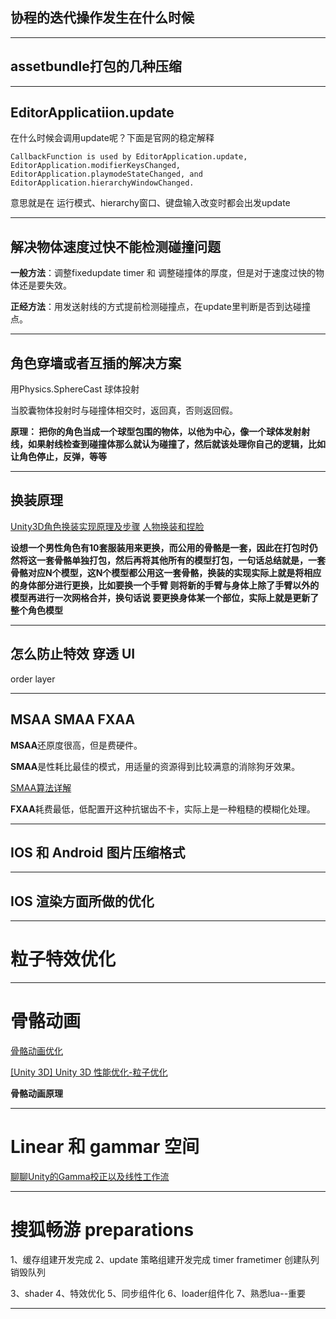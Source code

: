 ## 协程的迭代操作发生在什么时候  

******  

## assetbundle打包的几种压缩 

******  

## EditorApplicatiion.update 

在什么时候会调用update呢？下面是官网的稳定解释

```
CallbackFunction is used by EditorApplication.update, EditorApplication.modifierKeysChanged,
EditorApplication.playmodeStateChanged, and EditorApplication.hierarchyWindowChanged.
```
意思就是在 运行模式、hierarchy窗口、键盘输入改变时都会出发update

******  

## 解决物体速度过快不能检测碰撞问题 

**一般方法**：调整fixedupdate timer 和 调整碰撞体的厚度，但是对于速度过快的物体还是要失效。

**正经方法**：用发送射线的方式提前检测碰撞点，在update里判断是否到达碰撞点。

******  

## 角色穿墙或者互插的解决方案 

用Physics.SphereCast 球体投射

当胶囊物体投射时与碰撞体相交时，返回真，否则返回假。

**原理： 把你的角色当成一个球型包围的物体，以他为中心，像一个球体发射射线，如果射线检查到碰撞体那么就认为碰撞了，然后就该处理你自己的逻辑，比如让角色停止，反弹，等等**
******  

## 换装原理 

[Unity3D角色换装实现原理及步骤](https://blog.csdn.net/chinadana/article/details/50311205) 
[人物换装和捏脸](https://blog.csdn.net/a352614834/article/details/79435549?utm_source=blogxgwz0)

**设想一个男性角色有10套服装用来更换，而公用的骨骼是一套，因此在打包时仍然将这一套骨骼单独打包，然后再将其他所有的模型打包，一句话总结就是，一套骨骼对应N个模型，这N个模型都公用这一套骨骼，换装的实现实际上就是将相应的身体部分进行更换，比如要换一个手臂  则将新的手臂与身体上除了手臂以外的模型再进行一次网格合并，换句话说  要更换身体某一个部位，实际上就是更新了整个角色模型**

****** 

## 怎么防止特效 穿透 UI 

order layer

****** 

## MSAA SMAA FXAA 

**MSAA**还原度很高，但是费硬件。

**SMAA**是性耗比最佳的模式，用适量的资源得到比较满意的消除狗牙效果。  

[SMAA算法详解](https://blog.csdn.net/qezcwx11/article/details/78426052)

**FXAA**耗费最低，低配置开这种抗锯齿不卡，实际上是一种粗糙的模糊化处理。

******  

## IOS 和 Android 图片压缩格式

****** 

## IOS 渲染方面所做的优化

******  

#  粒子特效优化 

****** 

# 骨骼动画

[骨骼动画优化](http://liweizhaolili.blog.163.com/blog/static/162307442018211103921836)  

[[Unity 3D] Unity 3D 性能优化-粒子优化](https://blog.csdn.net/jiexuan357/article/details/52911385)

**骨骼动画原理**

******


# Linear 和 gammar 空间 

[聊聊Unity的Gamma校正以及线性工作流](https://www.cnblogs.com/murongxiaopifu/p/9001314.html)

******  


# 搜狐畅游 preparations 

1、缓存组建开发完成 
2、update 策略组建开发完成 
timer
frametimer
创建队列
销毁队列

3、shader 
4、特效优化 
5、同步组件化
6、loader组件化
7、熟悉lua--重要

******
